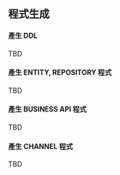 ## 程式生成

#### 產生 DDL
TBD

#### 產生 ENTITY, REPOSITORY 程式
TBD


#### 產生 BUSINESS API 程式
TBD


#### 產生 CHANNEL 程式
TBD

